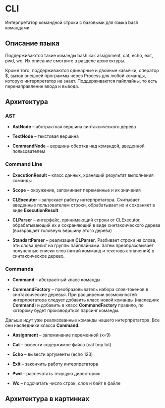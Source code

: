 # CLI

Интерпретатор командной строки с базовыми для языка bash командами.


## Описание языка

Поддерживаются такие команды bash как assignment, cat, echo, exit, pwd, wc. Их описание смотрите в разделе архитектуры.

Кроме того, поддерживаются одинарные и двойные кавычки, оператор $, вызов внешней программы через Process для любой команды, которую интерпретатор не знает. Поддерживаются пайплайны, то есть перенаправление ввода и вывода.


## Архитектура

### AST

* **AstNode** &ndash; абстрактная вершина синтаксического дерева

* **TextNode** &ndash; текстовая вершина

* **CommandNode** &ndash; вершина-обертка над командой, введенной пользователем

### Command Line

* **ExecutionResult** &ndash; класс данных, хранящий результат выполнения команды

* **Scope** &ndash; окружение, запоминает переменные и их значения

* **CLExecutor** &ndash; запускает работу интерпретатора. Считывает введенные пользователем строки, обрабатывает их и сохраняет в виде **ExecutionResult**

* **CLParser** &ndash; интерфейс, принимающий строки от CLExecutor, обрабатывающий их и сохраняющий в виде синтаксического дерева (возвращает головную вершину этого дерева)

* **StandartParser** &ndash; реализация **CLParser**. Разбивает строки на слова, эти слова делит на группы пайплайнами. Затем преобразовывает полученные списки слов (читай комманд и текстовых значений) в синтаксическое дерево.

### Commands

* **Command** &ndash; абстрактный класс команды

* **CommandFactory** &ndash; преобразовыватель набора слов-токенов в синтаксические деревья. При расширении возможностей интерпретатора следует добавить класс новой команды (наследник **Command**) и добавить в класс **CommandFactory** правило, по которому будет производиться парсинг команды.

Дальше идут уже реализованные команды нашего интерпретатора. Все они наследники класса **Command**.

* **Assignment** &ndash; запоминание переменной (x=9)

* **Cat** &ndash; вывести содержимое файла (cat tmp.txt)

* **Echo** &ndash; вывести аргументы (echo 123)

* **Exit** &ndash; закончить работу интерпретатора

* **Pwd** &ndash; распечатать текущую директорию

* **Wc** &ndash; подсчитать число строк, слов и байт в файле


## Архитектура в картинках
